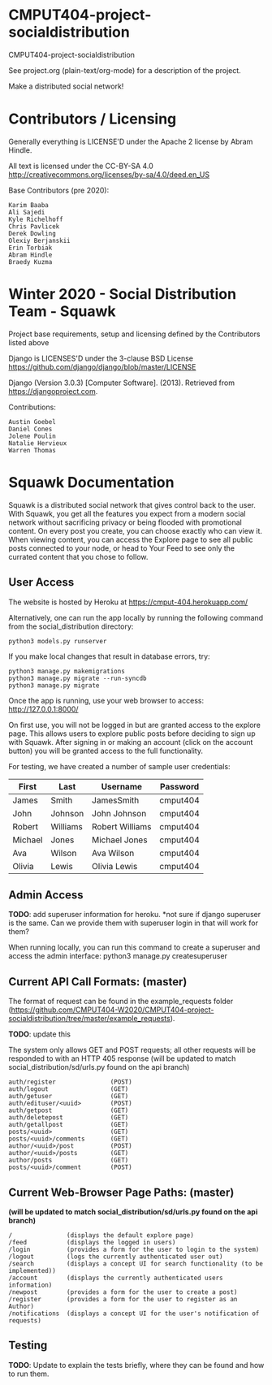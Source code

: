 CMPUT404-project-socialdistribution
===================================

CMPUT404-project-socialdistribution

See project.org (plain-text/org-mode) for a description of the project.

Make a distributed social network!

Contributors / Licensing
========================

Generally everything is LICENSE'D under the Apache 2 license by Abram Hindle.

All text is licensed under the CC-BY-SA 4.0 http://creativecommons.org/licenses/by-sa/4.0/deed.en_US

Base Contributors (pre 2020):

    Karim Baaba
    Ali Sajedi
    Kyle Richelhoff
    Chris Pavlicek
    Derek Dowling
    Olexiy Berjanskii
    Erin Torbiak
    Abram Hindle
    Braedy Kuzma

Winter 2020 - Social Distribution Team - Squawk
========================

Project base requirements, setup and licensing defined by the Contributors listed above

Django is LICENSES'D under the 3-clause BSD License https://github.com/django/django/blob/master/LICENSE 

Django (Version 3.0.3) [Computer Software]. (2013). Retrieved from https://djangoproject.com.

Contributions:

    Austin Goebel
    Daniel Cones
    Jolene Poulin
    Natalie Hervieux
    Warren Thomas
    
    
# Squawk Documentation

Squawk is a distributed social network that gives control back to the user. With Squawk, you get all the features you expect from a modern social network without sacrificing privacy or being flooded with promotional content. On every post you create, you can choose exactly who can view it. When viewing content, you can access the Explore page to see all public posts connected to your node, or head to Your Feed to see only the currated content that you chose to follow. 

## User Access
The website is hosted by Heroku at https://cmput-404.herokuapp.com/ 

Alternatively, one can run the app locally by running the following command from the social_distribution directory:
 
	python3 models.py runserver


If you make local changes that result in database errors, try:
	
    python3 manage.py makemigrations
	python3 manage.py migrate --run-syncdb
	python3 manage.py migrate

Once the app is running, use your web browser to access: http://127.0.0.1:8000/

On first use, you will not be logged in but are granted access to the explore page. This allows users to explore public posts before deciding to sign up with Squawk. After signing in or making an account (click on the account button) you will be granted access to the full functionality. 

For testing, we have created a number of sample user credentials:

| First   | Last     | Username        | Password |
|---------|----------|-----------------|----------|
| James   | Smith    | JamesSmith      | cmput404 |
| John    | Johnson  | John Johnson    | cmput404 |
| Robert  | Williams | Robert Williams | cmput404 |
| Michael | Jones    | Michael Jones   | cmput404 |
| Ava     | Wilson   | Ava Wilson      | cmput404 |
| Olivia  | Lewis    | Olivia Lewis    | cmput404 |

## Admin Access

**TODO**: add superuser information for heroku. *not sure if django superuser is the same. Can we provide them with superuser login in that will work for them?

When running locally, you can run this command to create a superuser and access the admin interface:
	python3 manage.py createsuperuser


## Current API Call Formats: (master)

The format of request can be found in the example_requests folder (https://github.com/CMPUT404-W2020/CMPUT404-project-socialdistribution/tree/master/example_requests). 

**TODO**: update this 

The system only allows GET and POST requests; all other requests will be responded to with an HTTP 405 response
(will be updated to match social_distribution/sd/urls.py found on the api branch)

    
    auth/register               (POST)
    auth/logout                 (GET)
    auth/getuser                (GET)
    auth/edituser/<uuid>        (POST)
    auth/getpost                (GET)
    auth/deletepost             (GET)
    auth/getallpost             (GET)
    posts/<uuid>                (GET)
    posts/<uuid>/comments       (GET)
    author/<uuid>/post          (POST)
    author/<uuid>/posts         (GET)
    author/posts                (GET)
    posts/<uuid>/comment        (POST)

## Current Web-Browser Page Paths: (master)

**(will be updated to match social_distribution/sd/urls.py found on the api branch)**

    
    /               (displays the default explore page)
    /feed           (displays the logged in users)
    /login          (provides a form for the user to login to the system)
    /logout         (logs the currently authenticated user out)
    /search         (displays a concept UI for search functionality (to be implemented))
    /account        (displays the currently authenticated users information)
    /newpost        (provides a form for the user to create a post)
    /register       (provides a form for the user to register as an Author)
    /notifications  (displays a concept UI for the user's notification of requests)

## Testing

**TODO**: Update to explain the tests briefly, where they can be found and how to run them.

    
 
